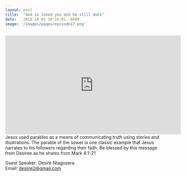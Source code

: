 ```yaml
---
layout: post
title:  "God so loved you and he still does"
date:   2018-10-05 16:16:01 -0600
image: '/images/pages/episode17.png'
---
```

<iframe width="560" height="315" src="https://www.youtube.com/embed/p2hdEpFg6LY" frameborder="0" allowfullscreen></iframe>
Jesus used parables as a means of communicating truth using stories and illustrations. The parable of the sower is one classic example that Jesus narrates to his followers regarding their faith. 
Be blessed by this message from Desiree as he shares from Mark 4:1-21<br>

Guest Speaker: Desire Ntagozera <br>
Email: desiire2@gmail.com
